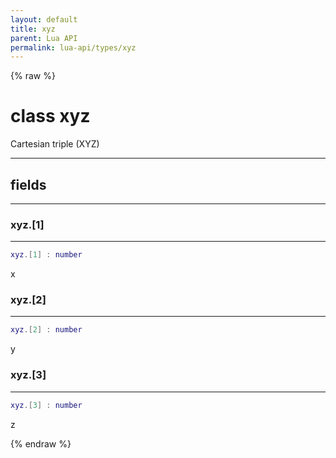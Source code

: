 ```yaml
---
layout: default
title: xyz
parent: Lua API
permalink: lua-api/types/xyz
---
```


{% raw %}

# class xyz





Cartesian triple (XYZ)







---



## fields
---

### xyz.[1]
---
```lua
xyz.[1] : number
```



x








### xyz.[2]
---
```lua
xyz.[2] : number
```



y








### xyz.[3]
---
```lua
xyz.[3] : number
```



z










{% endraw %}